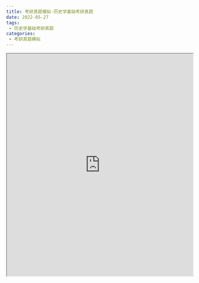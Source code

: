 ```yaml
---
title: 考研真题模拟-历史学基础考研真题
date: 2022-05-27
tags:
 - 历史学基础考研真题
categories:
 - 考研真题模拟
---
```




<iframe src="https://history.yourtools.icu/pdf/web/viewer.html?file=https://vkceyugu.cdn.bspapp.com/VKCEYUGU-98958311-3e7b-45a4-9247-ea869d6246c3/7dd0287d-91f8-49bf-9e7c-217e7d550273.pdf" width="100%" height="600px"></iframe>
